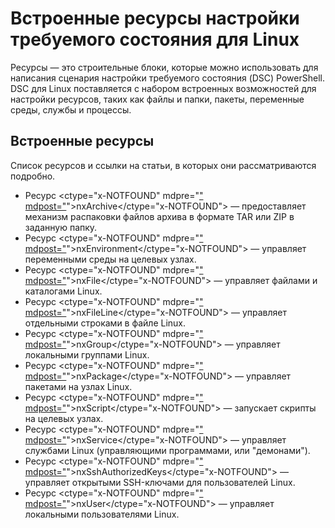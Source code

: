 # Встроенные ресурсы настройки требуемого состояния для Linux

Ресурсы — это строительные блоки, которые можно использовать для написания сценария настройки требуемого состояния (DSC) PowerShell. DSC для Linux поставляется с набором встроенных возможностей для настройки ресурсов, таких как файлы и папки, пакеты, переменные среды, службы и процессы.

## Встроенные ресурсы 

Список ресурсов и ссылки на статьи, в которых они рассматриваются подробно.

* Ресурс <ctype="x-NOTFOUND" mdpre="[" mdpost="](lnxArchiveResource.md)">nxArchive</ctype="x-NOTFOUND"> — предоставляет механизм распаковки файлов архива в формате TAR или ZIP в заданную папку.
* Ресурс <ctype="x-NOTFOUND" mdpre="[" mdpost="](lnxEnvironmentResource.md)">nxEnvironment</ctype="x-NOTFOUND"> — управляет переменными среды на целевых узлах. 
* Ресурс <ctype="x-NOTFOUND" mdpre="[" mdpost="](lnxFileResource.md)">nxFile</ctype="x-NOTFOUND"> — управляет файлами и каталогами Linux. 
* Ресурс <ctype="x-NOTFOUND" mdpre="[" mdpost="](lnxFileLineResource.md)">nxFileLine</ctype="x-NOTFOUND"> — управляет отдельными строками в файле Linux. 
* Ресурс <ctype="x-NOTFOUND" mdpre="[" mdpost="](lnxGroupResource.md)">nxGroup</ctype="x-NOTFOUND"> — управляет локальными группами Linux. 
* Ресурс <ctype="x-NOTFOUND" mdpre="[" mdpost="](lnxPackageResource.md)">nxPackage</ctype="x-NOTFOUND"> — управляет пакетами на узлах Linux.
* Ресурс <ctype="x-NOTFOUND" mdpre="[" mdpost="](lnxScriptResource.md)">nxScript</ctype="x-NOTFOUND"> — запускает скрипты на целевых узлах.
* Ресурс <ctype="x-NOTFOUND" mdpre="[" mdpost="](lnxServiceResource.md)">nxService</ctype="x-NOTFOUND"> — управляет службами Linux (управляющими программами, или "демонами").
* Ресурс <ctype="x-NOTFOUND" mdpre="[" mdpost="](lnxSshAuthorizedKeysResource.md)">nxSshAuthorizedKeys</ctype="x-NOTFOUND"> — управляет открытыми SSH-ключами для пользователей Linux. 
* Ресурс <ctype="x-NOTFOUND" mdpre="[" mdpost="](lnxUserResource.md)">nxUser</ctype="x-NOTFOUND"> — управляет локальными пользователями Linux. 
  


<!--HONumber=Mar16_HO4-->



